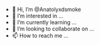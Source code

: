 - 👋 Hi, I’m @Anatolyxdsmoke
- 👀 I’m interested in ...
- 🌱 I’m currently learning ...
- 💞️ I’m looking to collaborate on ...
- 📫 How to reach me ...

<!---
Anatolyxdsmoke/Anatolyxdsmoke is a ✨ special ✨ repository because its `README.md` (this file) appears on your GitHub profile.
You can click the Preview link to take a look at your changes.
--->
